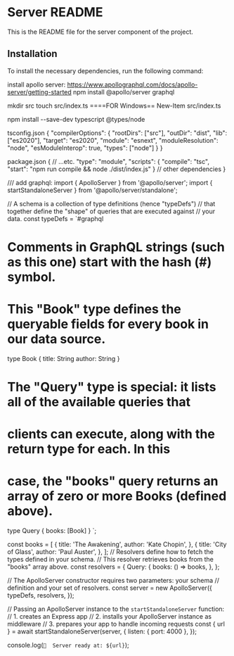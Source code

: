 # Server README

This is the README file for the server component of the project.

## Installation

To install the necessary dependencies, run the following command:

install apollo server:
https://www.apollographql.com/docs/apollo-server/getting-started
npm install @apollo/server graphql

mkdir src
touch src/index.ts
====FOR Windows==
New-Item src/index.ts

npm install --save-dev typescript @types/node

tsconfig.json
{
"compilerOptions": {
"rootDirs": ["src"],
"outDir": "dist",
"lib": ["es2020"],
"target": "es2020",
"module": "esnext",
"moduleResolution": "node",
"esModuleInterop": true,
"types": ["node"]
}
}

package.json
{
// ...etc.
"type": "module",
"scripts": {
"compile": "tsc",
"start": "npm run compile && node ./dist/index.js"
}
// other dependencies
}

/// add graphql:
import { ApolloServer } from '@apollo/server';
import { startStandaloneServer } from '@apollo/server/standalone';

// A schema is a collection of type definitions (hence "typeDefs")
// that together define the "shape" of queries that are executed against
// your data.
const typeDefs = `#graphql

# Comments in GraphQL strings (such as this one) start with the hash (#) symbol.

# This "Book" type defines the queryable fields for every book in our data source.

type Book {
title: String
author: String
}

# The "Query" type is special: it lists all of the available queries that

# clients can execute, along with the return type for each. In this

# case, the "books" query returns an array of zero or more Books (defined above).

type Query {
books: [Book]
}
`;

const books = [
{
title: 'The Awakening',
author: 'Kate Chopin',
},
{
title: 'City of Glass',
author: 'Paul Auster',
},
];
// Resolvers define how to fetch the types defined in your schema.
// This resolver retrieves books from the "books" array above.
const resolvers = {
Query: {
books: () => books,
},
};

// The ApolloServer constructor requires two parameters: your schema
// definition and your set of resolvers.
const server = new ApolloServer({
typeDefs,
resolvers,
});

// Passing an ApolloServer instance to the `startStandaloneServer` function:
// 1. creates an Express app
// 2. installs your ApolloServer instance as middleware
// 3. prepares your app to handle incoming requests
const { url } = await startStandaloneServer(server, {
listen: { port: 4000 },
});

console.log(`🚀  Server ready at: ${url}`);
